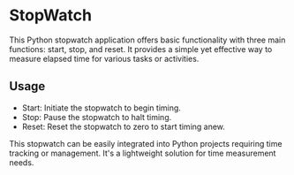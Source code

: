 # StopWatch

This Python stopwatch application offers basic functionality with three main functions: start, stop, and reset. It provides a simple yet effective way to measure elapsed time for various tasks or activities.

## Usage

- Start: Initiate the stopwatch to begin timing. 
- Stop: Pause the stopwatch to halt timing. 
- Reset: Reset the stopwatch to zero to start timing anew.

This stopwatch can be easily integrated into Python projects requiring time tracking or management. It's a lightweight solution for time measurement needs.

